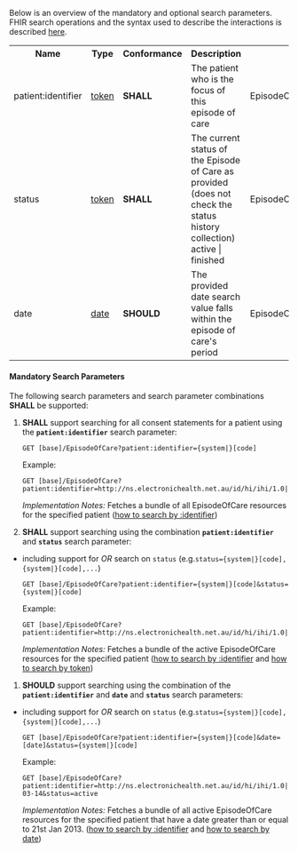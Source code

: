 Below is an overview of the mandatory and optional search parameters. FHIR search operations and the syntax used to describe the interactions is described <a href="http://hl7.org/fhir/R4/search.html">here</a>.

<table class="list" width="100%">
<tbody>
  <tr>
    <th>Name</th>
    <th>Type</th>
    <th>Conformance</th>
    <th>Description</th>
    <th>Path</th>
  </tr>
  <tr>
        <td>patient:identifier</td>
        <td><a href="https://build.fhir.org/search.html#token">token</a></td>
        <td><b>SHALL</b></td>
        <td>The patient who is the focus of this episode of care</td>
        <td>EpisodeOfCare.patient.identifier</td>
  </tr>
  <tr>
        <td>status</td>
        <td><a href="https://build.fhir.org/search.html#token">token</a></td>        
        <td><b>SHALL</b></td>
        <td>The current status of the Episode of Care as provided (does not check the status history collection) active | finished</td>
        <td>EpisodeOfCare.status</td>
  </tr>
  <tr>
        <td>date</td>
        <td><a href="https://build.fhir.org/search.html#date">date</a></td>        
        <td><b>SHOULD</b></td>
        <td>The provided date search value falls within the episode of care's period</td>
        <td>EpisodeOfCare.period</td>
  </tr>
 </tbody>
</table>


#### Mandatory Search Parameters

The following search parameters and search parameter combinations **SHALL** be supported:

1. **SHALL** support searching for all consent statements for a patient using the **`patient:identifier`** search parameter:

    `GET [base]/EpisodeOfCare?patient:identifier={system|}[code]`

    Example:
    ~~~
    GET [base]/EpisodeOfCare?patient:identifier=http://ns.electronichealth.net.au/id/hi/ihi/1.0|8003608000228437
    ~~~
    *Implementation Notes:* Fetches a bundle of all EpisodeOfCare resources for the specified patient ([how to search by :identifier](http://hl7.org/fhir/R4/search.html#reference))



1. **SHALL** support searching using the combination **`patient:identifier`** and **`status`** search parameter:
- including support for *OR* search on `status` (e.g.`status={system|}[code],{system|}[code],...`)

    `GET [base]/EpisodeOfCare?patient:identifier={system|}[code]&status={system|}[code]`

    Example:
    ~~~
    GET [base]/EpisodeOfCare?patient:identifier=http://ns.electronichealth.net.au/id/hi/ihi/1.0|8003608000228437&status=active
    ~~~
    *Implementation Notes:* Fetches a bundle of the active EpisodeOfCare resources for the specified patient ([how to search by :identifier](http://hl7.org/fhir/R4/search.html#reference) and [how to search by token](http://hl7.org/fhir/search.html#token))


1. **SHOULD** support searching using the combination of the **`patient:identifier`** and **`date`** and **`status`** search parameters:
- including support for *OR* search on `status` (e.g.`status={system|}[code],{system|}[code],...`)

    `GET [base]/EpisodeOfCare?patient:identifier={system|}[code]&date=[date]&status={system|}[code]`

    Example:
    ~~~
    GET [base]/EpisodeOfCare?patient:identifier=http://ns.electronichealth.net.au/id/hi/ihi/1.0|8003608000228437&date=ge2013-03-14&status=active
    ~~~
    *Implementation Notes:* Fetches a bundle of all active EpisodeOfCare resources for the specified patient that have a date greater than or equal to 21st Jan 2013. ([how to search by :identifier](http://hl7.org/fhir/R4/search.html#reference) and [how to search by date](http://hl7.org/fhir/R4/search.html#date))
    